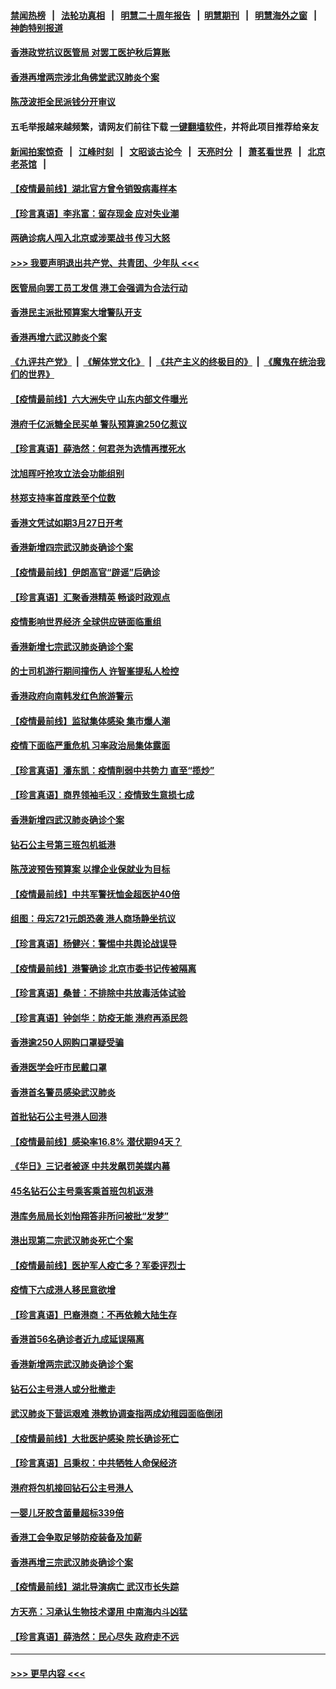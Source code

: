 #### [禁闻热榜](热点新闻.md?=0)  &nbsp;&nbsp;|&nbsp;&nbsp; [法轮功真相](https://github.com/gfw-breaker/truth/blob/master/README.md?=0) &nbsp;&nbsp;|&nbsp;&nbsp; [明慧二十周年报告](https://github.com/gfw-breaker/mh-reports/blob/master/README.md?=0) &nbsp;&nbsp;|&nbsp;&nbsp;[明慧期刊](https://github.com/gfw-breaker/mh-qikan) &nbsp;&nbsp;|&nbsp;&nbsp; [明慧海外之窗](https://github.com/gfw-breaker/mh-news/blob/master/README.md?=0) &nbsp;&nbsp;|&nbsp;&nbsp; [神韵特别报道](https://github.com/gfw-breaker/mh-news/blob/master/shenyun.md?=0)
#### [香港政党抗议医管局 对罢工医护秋后算账](../pages/nsc415/n11901746.md?t=02281102) 
#### [香港再增两宗涉北角佛堂武汉肺炎个案](../pages/nsc415/n11901737.md?t=02281102) 
#### [陈茂波拒全民派钱分开审议](../pages/nsc415/n11901672.md?t=02281102) 
#### 五毛举报越来越频繁，请网友们前往下载 [一键翻墙软件](https://github.com/gfw-breaker/ssr-accounts)，并将此项目推荐给亲友
#### [新闻拍案惊奇](https://github.com/gfw-breaker/banned-news/blob/master/pages/link4.md) &nbsp;&nbsp;|&nbsp;&nbsp; [江峰时刻](https://github.com/gfw-breaker/banned-news/blob/master/pages/link4.md) &nbsp;&nbsp;|&nbsp;&nbsp; [文昭谈古论今](https://github.com/gfw-breaker/banned-news/blob/master/pages/link4.md) &nbsp;&nbsp;|&nbsp;&nbsp; [天亮时分](https://github.com/gfw-breaker/banned-news/blob/master/pages/link4.md) &nbsp;&nbsp;|&nbsp;&nbsp; [萧茗看世界](https://github.com/gfw-breaker/banned-news/blob/master/pages/link4.md) &nbsp;&nbsp;|&nbsp;&nbsp; [北京老茶馆](https://github.com/gfw-breaker/banned-news/blob/master/pages/link4.md) &nbsp;&nbsp;|&nbsp;&nbsp; 
#### [【疫情最前线】湖北官方曾令销毁病毒样本](../pages/nsc415/n11901518.md?t=02281102) 
#### [【珍言真语】李兆富：留存现金 应对失业潮](../pages/nsc415/n11901448.md?t=02281102) 
#### [两确诊病人闯入北京或涉栗战书 传习大怒](../pages/nsc415/n11901180.md?t=02281102) 
#### [>>> 我要声明退出共产党、共青团、少年队 <<<](https://github.com/begood0513/goodnews/blob/master/quit/letter.md) 
#### [医管局向罢工员工发信 港工会强调为合法行动](../pages/nsc415/n11898870.md?t=02281102) 
#### [香港民主派批预算案大增警队开支](../pages/nsc415/n11898813.md?t=02281102) 
#### [香港再增六武汉肺炎个案](../pages/nsc415/n11898843.md?t=02281102) 
#### [《九评共产党》](https://github.com/begood0513/9ping.md/blob/master/README.md) &nbsp;|&nbsp; [《解体党文化》](../../../../jtdwh.md/blob/master/README.md)  &nbsp;|&nbsp; [《共产主义的终极目的》](../../../../gczydzjmd.md/blob/master/README.md) &nbsp;|&nbsp; [《魔鬼在统治我们的世界》](../../../../mgztzwmdsj.md/blob/master/README.md) 
#### [【疫情最前线】六大洲失守 山东内部文件曝光](../pages/nsc415/n11898455.md?t=02281102) 
#### [港府千亿派糖全民买单 警队预算逾250亿惹议](../pages/nsc415/n11898608.md?t=02281102) 
#### [【珍言真语】薛浩然：何君尧为选情再搅死水](../pages/nsc415/n11898269.md?t=02281102) 
#### [沈旭晖吁抢攻立法会功能组别](../pages/nsc415/n11896084.md?t=02281102) 
#### [林郑支持率首度跌至个位数](../pages/nsc415/n11896058.md?t=02281102) 
#### [香港文凭试如期3月27日开考](../pages/nsc415/n11896055.md?t=02281102) 
#### [香港新增四宗武汉肺炎确诊个案](../pages/nsc415/n11896040.md?t=02281102) 
#### [【疫情最前线】伊朗高官“辟谣”后确诊](../pages/nsc415/n11895902.md?t=02281102) 
#### [【珍言真语】汇聚香港精英 畅谈时政观点](../pages/nsc415/n11895733.md?t=02281102) 
#### [疫情影响世界经济 全球供应链面临重组](../pages/nsc415/n11895634.md?t=02281102) 
#### [香港新增七宗武汉肺炎确诊个案](../pages/nsc415/n11893498.md?t=02281102) 
#### [的士司机游行期间撞伤人 许智峯提私人检控](../pages/nsc415/n11893483.md?t=02281102) 
#### [香港政府向南韩发红色旅游警示](../pages/nsc415/n11893398.md?t=02281102) 
#### [【疫情最前线】监狱集体感染 集市爆人潮](../pages/nsc415/n11893181.md?t=02281102) 
#### [疫情下面临严重危机  习率政治局集体露面](../pages/nsc415/n11893305.md?t=02281102) 
#### [【珍言真语】潘东凯：疫情削弱中共势力 直至“揽炒”](../pages/nsc415/n11892866.md?t=02281102) 
#### [【珍言真语】商界领袖毛汉：疫情致生意损七成](../pages/nsc415/n11890348.md?t=02281102) 
#### [香港新增四武汉肺炎确诊个案](../pages/nsc415/n11890610.md?t=02281102) 
#### [钻石公主号第三班包机抵港](../pages/nsc415/n11890645.md?t=02281102) 
#### [陈茂波预告预算案 以撑企业保就业为目标](../pages/nsc415/n11890574.md?t=02281102) 
#### [【疫情最前线】中共军警抚恤金超医护40倍](../pages/nsc415/n11890458.md?t=02281102) 
#### [组图：毋忘721元朗恐袭 港人商场静坐抗议](../pages/nsc415/n11876882.md?t=02281102) 
#### [【珍言真语】杨健兴：警惕中共舆论战误导](../pages/nsc415/n11888131.md?t=02281102) 
#### [【疫情最前线】港警确诊 北京市委书记传被隔离](../pages/nsc415/n11886872.md?t=02281102) 
#### [【珍言真语】桑普：不排除中共放毒活体试验](../pages/nsc415/n11886832.md?t=02281102) 
#### [【珍言真语】钟剑华：防疫无能 港府再添民怨](../pages/nsc415/n11884504.md?t=02281102) 
#### [香港逾250人网购口罩疑受骗](../pages/nsc415/n11884388.md?t=02281102) 
#### [香港医学会吁市民戴口罩](../pages/nsc415/n11884367.md?t=02281102) 
#### [香港首名警员感染武汉肺炎](../pages/nsc415/n11884357.md?t=02281102) 
#### [首批钻石公主号港人回港](../pages/nsc415/n11884333.md?t=02281102) 
#### [【疫情最前线】感染率16.8% 潜伏期94天？](../pages/nsc415/n11884256.md?t=02281102) 
#### [《华日》三记者被逐 中共发飙罚美媒内幕](../pages/nsc415/n11884184.md?t=02281102) 
#### [45名钻石公主号乘客乘首班包机返港](../pages/nsc415/n11881770.md?t=02281102) 
#### [港库务局局长刘怡翔答非所问被批“发梦”](../pages/nsc415/n11881752.md?t=02281102) 
#### [港出现第二宗武汉肺炎死亡个案](../pages/nsc415/n11881736.md?t=02281102) 
#### [【疫情最前线】医护军人疫亡多？军委评烈士](../pages/nsc415/n11881655.md?t=02281102) 
#### [疫情下六成港人移民意欲增](../pages/nsc415/n11881699.md?t=02281102) 
#### [【珍言真语】巴裔港商：不再依赖大陆生存](../pages/nsc415/n11881126.md?t=02281102) 
#### [香港首56名确诊者近九成延误隔离](../pages/nsc415/n11879079.md?t=02281102) 
#### [香港新增两宗武汉肺炎确诊个案](../pages/nsc415/n11879064.md?t=02281102) 
#### [钻石公主号港人或分批撤走](../pages/nsc415/n11879029.md?t=02281102) 
#### [武汉肺炎下营运艰难 港教协调查指两成幼稚园面临倒闭](../pages/nsc415/n11878989.md?t=02281102) 
#### [【疫情最前线】大批医护感染 院长确诊死亡](../pages/nsc415/n11878595.md?t=02281102) 
#### [【珍言真语】吕秉权：中共牺牲人命保经济](../pages/nsc415/n11878390.md?t=02281102) 
#### [港府将包机接回钻石公主号港人](../pages/nsc415/n11876352.md?t=02281102) 
#### [一婴儿牙胶含菌量超标339倍](../pages/nsc415/n11876336.md?t=02281102) 
#### [香港工会争取足够防疫装备及加薪](../pages/nsc415/n11876313.md?t=02281102) 
#### [香港再增三宗武汉肺炎确诊个案](../pages/nsc415/n11876297.md?t=02281102) 
#### [【疫情最前线】湖北导演病亡 武汉市长失踪](../pages/nsc415/n11876272.md?t=02281102) 
#### [方天亮：习承认生物技术谬用 中南海内斗凶猛](../pages/nsc415/n11873679.md?t=02281102) 
#### [【珍言真语】薛浩然：民心尽失 政府走不远](../pages/nsc415/n11875838.md?t=02281102) 

----
#### [ >>> 更早内容 <<< ](../indexes/nsc415-earlier.md)

